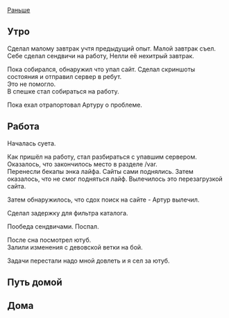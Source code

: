 [Раньше](2019.12.05.md)  
## Утро
Сделал малому завтрак учтя предыдущий опыт. Малой завтрак съел. Себе сделал сендвичи на работу, Нелли её нехитрый завтрак.

Пока собирался, обнаружил что упал сайт. Сделал скриншоты состояния и отправил сервер в ребут.  
Это не помогло.  
В спешке стал собираться на работу.

Пока ехал отрапортовал Артуру о проблеме.
## Работа
Началась суета.

Как пришёл на работу, стал разбираться с упавшим сервером.  
Оказалось, что закончилось место в разделе /var.  
Перенесли бекапы энка лайфа. Сайты сами поднялись. Затем оказалось, что не смог подняться лайф. Вылечилось это перезагрузкой сайта.

Затем обнаружилось, что сдох поиск на сайте - Артур вылечил.

Сделал задержку для фильтра каталога.

Пообеда сендвичами. Поспал.

После сна посмотрел ютуб.  
Залили изменения с девовской ветки на бой.

Задачи перестали надо мной довлеть и я сел за ютуб.
## Путь домой
## Дома